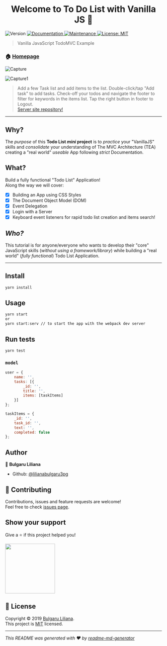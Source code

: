 <h1 align="center">Welcome to To Do List with Vanilla JS 👋</h1>
<p>
  <img alt="Version" src="https://img.shields.io/badge/version-1.0.0-blue.svg?cacheSeconds=2592000" />
  <a href="https://github.com/lilianabulgaru3pg/TodoListApp#readme">
    <img alt="Documentation" src="https://img.shields.io/badge/documentation-yes-brightgreen.svg" target="_blank" />
  </a>
  <a href="https://github.com/lilianabulgaru3pg/TodoListApp/graphs/commit-activity">
    <img alt="Maintenance" src="https://img.shields.io/badge/Maintained%3F-yes-green.svg" target="_blank" />
  </a>
  <a href="https://github.com/lilianabulgaru3pg/TodoListApp/blob/master/LICENSE">
    <img alt="License: MIT" src="https://img.shields.io/badge/License-MIT-yellow.svg" target="_blank" />
  </a>
</p>

> Vanilla JavaScript TodoMVC Example

### 🏠 [Homepage](https://github.com/lilianabulgaru3pg/TodoListApp#readme)
![Capture](https://user-images.githubusercontent.com/13253931/61716212-502eec80-ad67-11e9-9190-c5826abfe669.PNG)

![Capture1](https://user-images.githubusercontent.com/13253931/61718062-df89cf00-ad6a-11e9-81cd-3f13db4b7774.PNG)

>Add a few Task list and add items to the list. Double-click/tap "Add task" to add tasks. Check-off your todos and navigate the footer to filter for keywords in the items list. Tap the right button in footer to Logout.<br> <a href="https://github.com/lilianabulgaru3pg/TodoListExpressServer"> Server site repository! </a>

<hr />

## Why?

The _purpose_ of this **Todo List _mini_ project**
is to _practice_ your "VanillaJS" skills and
_consolidate_ your understanding of The MVC Architecture (TEA)
creating a "real world" _useable_ App following _strict_
Documentation.

## What?

Build a fully functional "Todo List" Application! <br />
Along the way we will cover:

+ [x] Building an App using CSS Styles
+ [x] The Document Object Model (DOM)
+ [x] Event Delegation
+ [x] Login with a Server
+ [x] Keyboard event listeners for rapid todo list creation and items search!

## _Who?_

This tutorial is for anyone/everyone who wants
to develop their "core" JavaScript skills (_without using a framework/library_)
while building a "real world" (_fully functional_) Todo List Application. 

<hr />

## Install

```sh
yarn install
```

## Usage

```sh
yarn start
or 
yarn start:serv // to start the app with the webpack dev server
```

## Run tests

```sh
yarn test
```
### `model`

```js
user = {
    name: '',
    tasks: [{
        _id: '',
        title: '',
        items: [taskItems]
    }]
};

taskItems = {
    _id: '',
    task_id: '',
    text: '',
    completed: false
};
```

## Author

👤 **Bulgaru Liliana**

* Github: [@lilianabulgaru3pg](https://github.com/lilianabulgaru3pg)

## 🤝 Contributing

Contributions, issues and feature requests are welcome!<br />Feel free to check [issues page](https://github.com/lilianabulgaru3pg/TodoListApp/issues).

## Show your support

Give a ⭐️ if this project helped you!

<a href="https://www.patreon.com/Lily">
  <img src="https://c5.patreon.com/external/logo/become_a_patron_button@2x.png" width="160">
</a>

## 📝 License

Copyright © 2019 [Bulgaru Liliana](https://github.com/lilianabulgaru3pg).<br />
This project is [MIT](https://github.com/lilianabulgaru3pg/TodoListApp/blob/master/LICENSE) licensed.

***
_This README was generated with ❤️ by [readme-md-generator](https://github.com/kefranabg/readme-md-generator)_
